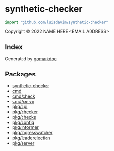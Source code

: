 <!-- Code generated by gomarkdoc. DO NOT EDIT -->

# synthetic\-checker

```go
import "github.com/luisdavim/synthetic-checker"
```

Copyright © 2022 NAME HERE \<EMAIL ADDRESS\>

## Index





Generated by [gomarkdoc](<https://github.com/princjef/gomarkdoc>)

## Packages

- [synthetic-checker](README.md)
- [cmd](cmd/README.md)
- [cmd/check](cmd/check/README.md)
- [cmd/serve](cmd/serve/README.md)
- [pkg/api](pkg/api/README.md)
- [pkg/checker](pkg/checker/README.md)
- [pkg/checks](pkg/checks/README.md)
- [pkg/config](pkg/config/README.md)
- [pkg/informer](pkg/informer/README.md)
- [pkg/ingresswatcher](pkg/ingresswatcher/README.md)
- [pkg/leaderelection](pkg/leaderelection/README.md)
- [pkg/server](pkg/server/README.md)
